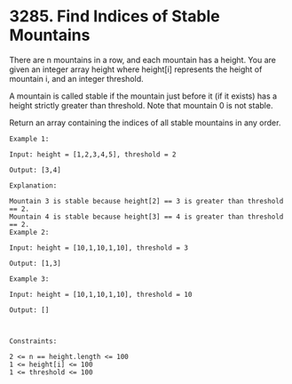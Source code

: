 # 3285. Find Indices of Stable Mountains

There are n mountains in a row, and each mountain has a height. You are given an integer array height where height[i] represents the height of mountain i, and an integer threshold.

A mountain is called stable if the mountain just before it (if it exists) has a height strictly greater than threshold. Note that mountain 0 is not stable.

Return an array containing the indices of all stable mountains in any order.


```
Example 1:

Input: height = [1,2,3,4,5], threshold = 2

Output: [3,4]

Explanation:

Mountain 3 is stable because height[2] == 3 is greater than threshold == 2.
Mountain 4 is stable because height[3] == 4 is greater than threshold == 2.
Example 2:

Input: height = [10,1,10,1,10], threshold = 3

Output: [1,3]

Example 3:

Input: height = [10,1,10,1,10], threshold = 10

Output: []



Constraints:

2 <= n == height.length <= 100
1 <= height[i] <= 100
1 <= threshold <= 100
```